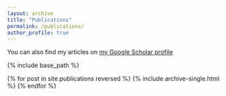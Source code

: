 ```yaml
---
layout: archive
title: "Publications"
permalink: /publications/
author_profile: true
---
```


You can also find my articles on <ins>[my Google Scholar profile](https://scholar.google.com/citations?user=v1bbB_YAAAAJ&hl=en)</ins>


{% include base_path %}

{% for post in site.publications reversed %}
  {% include archive-single.html %}
{% endfor %}
